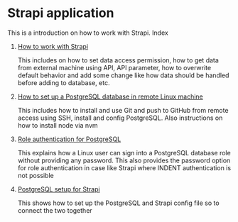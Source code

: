 # Strapi application

This is a introduction on how to work with Strapi.
Index

1. [How to work with Strapi](/notes/NOTES.md)

   This includes on how to set data access permission, how to get data from external machine using API, API parameter, how to overwrite default behavior and add some change like how data should be handled before adding to database, etc.

2. [How to set up a PostgreSQL database in remote Linux machine](/notes/PostgresSQL%20setup%20for%20Linux.md)

   This includes how to install and use Git and push to GitHub from remote access using SSH, install and config PostgreSQL. Also instructions on how to install node via nvm

3. [Role authentication for PostgreSQL](/notes/PostgreSQL%20role%20authentication.md)

   This explains how a Linux user can sign into a PostgreSQL database role without providing any password. This also provides the password option for role authentication in case like Strapi where INDENT authentication is not possible

4. [PostgreSQL setup for Strapi](/notes/PostgreSQL%20setup%20for%20Strapi.md)

   This shows how to set up the PostgreSQL and Strapi config file so to connect the two together
